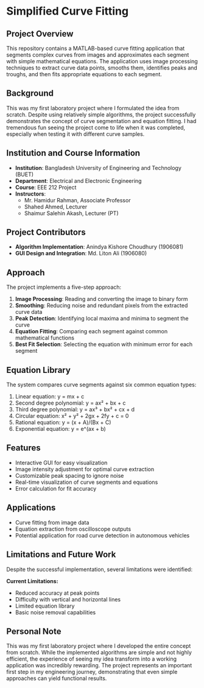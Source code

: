 # Simplified Curve Fitting

## Project Overview
This repository contains a MATLAB-based curve fitting application that segments complex curves from images and approximates each segment with simple mathematical equations. The application uses image processing techniques to extract curve data points, smooths them, identifies peaks and troughs, and then fits appropriate equations to each segment.

## Background
This was my first laboratory project where I formulated the idea from scratch. Despite using relatively simple algorithms, the project successfully demonstrates the concept of curve segmentation and equation fitting. I had tremendous fun seeing the project come to life when it was completed, especially when testing it with different curve samples.

## Institution and Course Information
- **Institution**: Bangladesh University of Engineering and Technology (BUET)
- **Department**: Electrical and Electronic Engineering
- **Course**: EEE 212 Project
- **Instructors**:
  - Mr. Hamidur Rahman, Associate Professor
  - Shahed Ahmed, Lecturer
  - Shaimur Salehin Akash, Lecturer (PT)

## Project Contributors
- **Algorithm Implementation**: Anindya Kishore Choudhury (1906081)
- **GUI Design and Integration**: Md. Liton Ali (1906080)

## Approach
The project implements a five-step approach:
1. **Image Processing**: Reading and converting the image to binary form
2. **Smoothing**: Reducing noise and redundant pixels from the extracted curve data
3. **Peak Detection**: Identifying local maxima and minima to segment the curve
4. **Equation Fitting**: Comparing each segment against common mathematical functions
5. **Best Fit Selection**: Selecting the equation with minimum error for each segment

## Equation Library
The system compares curve segments against six common equation types:
1. Linear equation: y = mx + c
2. Second degree polynomial: y = ax² + bx + c
3. Third degree polynomial: y = ax³ + bx² + cx + d
4. Circular equation: x² + y² + 2gx + 2fy + c = 0
5. Rational equation: y = (x + A)/(Bx + C)
6. Exponential equation: y = e^(ax + b)

## Features
- Interactive GUI for easy visualization
- Image intensity adjustment for optimal curve extraction
- Customizable peak spacing to ignore noise
- Real-time visualization of curve segments and equations
- Error calculation for fit accuracy

## Applications
- Curve fitting from image data
- Equation extraction from oscilloscope outputs
- Potential application for road curve detection in autonomous vehicles

## Limitations and Future Work
Despite the successful implementation, several limitations were identified:

**Current Limitations:**
- Reduced accuracy at peak points
- Difficulty with vertical and horizontal lines
- Limited equation library
- Basic noise removal capabilities


## Personal Note
This was my first laboratory project where I developed the entire concept from scratch. While the implemented algorithms are simple and not highly efficient, the experience of seeing my idea transform into a working application was incredibly rewarding. The project represents an important first step in my engineering journey, demonstrating that even simple approaches can yield functional results.
